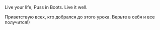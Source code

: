 Live your life, Puss in Boots. Live it well.

Приветствую всех, кто добрался до этого урока. Верьте в себя и все получится!)
